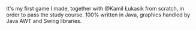 It's my first game I made, together with @Kamil Łukasik from scratch, in order to pass the study course.
100% written in Java, graphics handled by Java AWT and Swing libraries.
